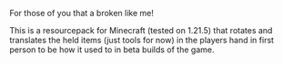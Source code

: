 For those of you that a broken like me! 

This is a resourcepack for Minecraft (tested on 1.21.5) that rotates and translates the held items (just tools for now) in the players hand in first person to be how it used to in beta builds of the game. 
